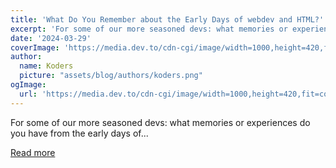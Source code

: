 ```yaml
---
title: 'What Do You Remember about the Early Days of webdev and HTML?'
excerpt: 'For some of our more seasoned devs: what memories or experiences do you have from the early days of...'
date: '2024-03-29'
coverImage: 'https://media.dev.to/cdn-cgi/image/width=1000,height=420,fit=cover,gravity=auto,format=auto/https%3A%2F%2Fdev-to-uploads.s3.amazonaws.com%2Fuploads%2Farticles%2F2q3pebw4bxltdxbdcnw6.png'
author:
  name: Koders
  picture: "assets/blog/authors/koders.png"
ogImage:
  url: 'https://media.dev.to/cdn-cgi/image/width=1000,height=420,fit=cover,gravity=auto,format=auto/https%3A%2F%2Fdev-to-uploads.s3.amazonaws.com%2Fuploads%2Farticles%2F2q3pebw4bxltdxbdcnw6.png'
---
```


For some of our more seasoned devs: what memories or experiences do you have from the early days of...

[Read more](https://dev.to/devteam/what-do-you-remember-about-the-early-days-of-webdev-and-html-57d0)
